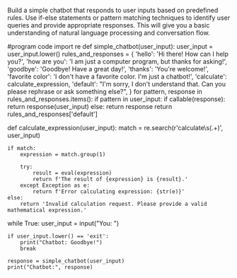 Build a simple chatbot that responds to user inputs based on predefined rules. Use if-else statements or pattern matching techniques to identify user queries and provide appropriate responses. This will give you a basic understanding of natural language processing and conversation flow.

#program code
import re
def simple_chatbot(user_input):
    user_input = user_input.lower()
    rules_and_responses = {
        'hello': 'Hi there! How can I help you?',
        'how are you': 'I am just a computer program, but thanks for asking!',
        'goodbye': 'Goodbye! Have a great day!',
        'thanks': 'You\'re welcome!',
        'favorite color': 'I don\'t have a favorite color. I\'m just a chatbot!',
        'calculate': calculate_expression,
        'default': "I'm sorry, I don't understand that. Can you please rephrase or ask something else?",
    }
    for pattern, response in rules_and_responses.items():
        if pattern in user_input:
            if callable(response):
                return response(user_input)
            else:
                return response
    return rules_and_responses['default']

def calculate_expression(user_input):
    match = re.search(r'calculate\s(.+)', user_input)
    
    if match:
        expression = match.group(1)
        
        try:
            result = eval(expression)
            return f'The result of {expression} is {result}.'
        except Exception as e:
            return f'Error calculating expression: {str(e)}'
    else:
        return 'Invalid calculation request. Please provide a valid mathematical expression.'
while True:
    user_input = input("You: ")

    if user_input.lower() == 'exit':
        print("Chatbot: Goodbye!")
        break

    response = simple_chatbot(user_input)
    print("Chatbot:", response)
